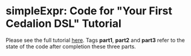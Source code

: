 # simpleExpr: Code for "Your First Cedalion DSL" Tutorial
Please see the full tutorial [here](https://cloudalion.wordpress.com/2016/05/02/your-first-cedalion-dsl-part-i/).
Tags **part1**, **part2** and **part3** refer to the state of the code after completion these three parts.
